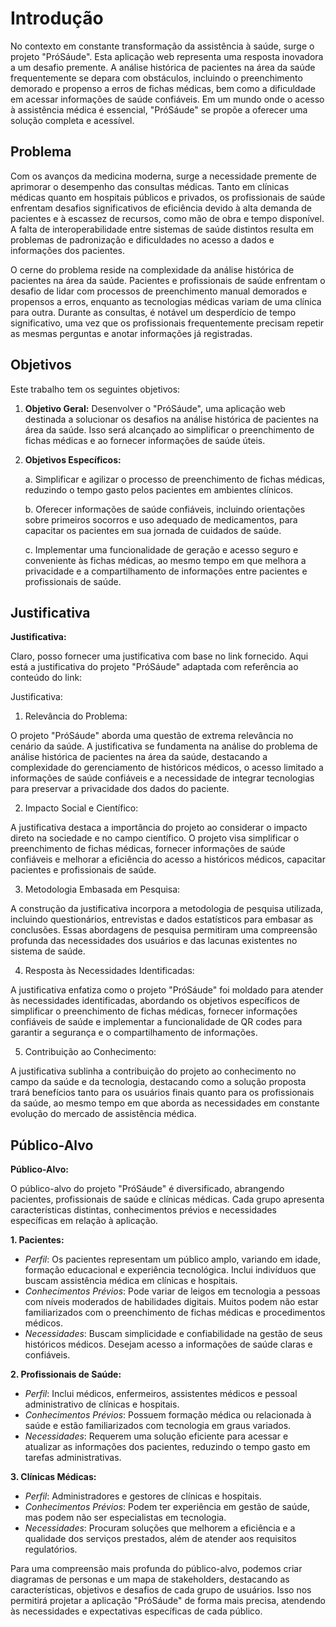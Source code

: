 # Introdução

No contexto em constante transformação da assistência à saúde, surge o projeto "PróSáude". Esta aplicação web representa uma resposta inovadora a um desafio premente. A análise histórica de pacientes na área da saúde frequentemente se depara com obstáculos, incluindo o preenchimento demorado e propenso a erros de fichas médicas, bem como a dificuldade em acessar informações de saúde confiáveis. Em um mundo onde o acesso à assistência médica é essencial, "PróSáude" se propõe a oferecer uma solução completa e acessível.

## Problema

Com os avanços da medicina moderna, surge a necessidade premente de aprimorar o desempenho das consultas médicas. Tanto em clínicas médicas quanto em hospitais públicos e privados, os profissionais de saúde enfrentam desafios significativos de eficiência devido à alta demanda de pacientes e à escassez de recursos, como mão de obra e tempo disponível. A falta de interoperabilidade entre sistemas de saúde distintos resulta em problemas de padronização e dificuldades no acesso a dados e informações dos pacientes.

O cerne do problema reside na complexidade da análise histórica de pacientes na área da saúde. Pacientes e profissionais de saúde enfrentam o desafio de lidar com processos de preenchimento manual demorados e propensos a erros, enquanto as tecnologias médicas variam de uma clínica para outra. Durante as consultas, é notável um desperdício de tempo significativo, uma vez que os profissionais frequentemente precisam repetir as mesmas perguntas e anotar informações já registradas.

## Objetivos

Este trabalho tem os seguintes objetivos:
1. **Objetivo Geral:** Desenvolver o "PróSáude", uma aplicação web destinada a solucionar os desafios na análise histórica de pacientes na área da saúde. Isso será alcançado ao simplificar o preenchimento de fichas médicas e ao fornecer informações de saúde úteis.
2. **Objetivos Específicos:**

   a. Simplificar e agilizar o processo de preenchimento de fichas médicas, reduzindo o tempo gasto pelos pacientes em ambientes clínicos.

   b. Oferecer informações de saúde confiáveis, incluindo orientações sobre primeiros socorros e uso adequado de medicamentos, para capacitar os pacientes em sua jornada de cuidados de saúde.

   c. Implementar uma funcionalidade de geração e acesso seguro e conveniente às fichas médicas, ao mesmo tempo em que melhora a privacidade e a compartilhamento de informações entre pacientes e profissionais de saúde.

## Justificativa

**Justificativa:**

Claro, posso fornecer uma justificativa com base no link fornecido. Aqui está a justificativa do projeto "PróSáude" adaptada com referência ao conteúdo do link:

Justificativa:

1. Relevância do Problema:

O projeto "PróSáude" aborda uma questão de extrema relevância no cenário da saúde. A justificativa se fundamenta na análise do problema de análise histórica de pacientes na área da saúde, destacando a complexidade do gerenciamento de históricos médicos, o acesso limitado a informações de saúde confiáveis e a necessidade de integrar tecnologias para preservar a privacidade dos dados do paciente.

2. Impacto Social e Científico:

A justificativa destaca a importância do projeto ao considerar o impacto direto na sociedade e no campo científico. O projeto visa simplificar o preenchimento de fichas médicas, fornecer informações de saúde confiáveis e melhorar a eficiência do acesso a históricos médicos, capacitar pacientes e profissionais de saúde.

3. Metodologia Embasada em Pesquisa:

A construção da justificativa incorpora a metodologia de pesquisa utilizada, incluindo questionários, entrevistas e dados estatísticos para embasar as conclusões. Essas abordagens de pesquisa permitiram uma compreensão profunda das necessidades dos usuários e das lacunas existentes no sistema de saúde.

4. Resposta às Necessidades Identificadas:

A justificativa enfatiza como o projeto "PróSáude" foi moldado para atender às necessidades identificadas, abordando os objetivos específicos de simplificar o preenchimento de fichas médicas, fornecer informações confiáveis de saúde e implementar a funcionalidade de QR codes para garantir a segurança e o compartilhamento de informações.

5. Contribuição ao Conhecimento:

A justificativa sublinha a contribuição do projeto ao conhecimento no campo da saúde e da tecnologia, destacando como a solução proposta trará benefícios tanto para os usuários finais quanto para os profissionais da saúde, ao mesmo tempo em que aborda as necessidades em constante evolução do mercado de assistência médica.


## Público-Alvo

**Público-Alvo:**

O público-alvo do projeto "PróSáude" é diversificado, abrangendo pacientes, profissionais de saúde e clínicas médicas. Cada grupo apresenta características distintas, conhecimentos prévios e necessidades específicas em relação à aplicação.

**1. Pacientes:**
   - *Perfil*: Os pacientes representam um público amplo, variando em idade, formação educacional e experiência tecnológica. Inclui indivíduos que buscam assistência médica em clínicas e hospitais.
   - *Conhecimentos Prévios*: Pode variar de leigos em tecnologia a pessoas com níveis moderados de habilidades digitais. Muitos podem não estar familiarizados com o preenchimento de fichas médicas e procedimentos médicos.
   - *Necessidades*: Buscam simplicidade e confiabilidade na gestão de seus históricos médicos. Desejam acesso a informações de saúde claras e confiáveis.

**2. Profissionais de Saúde:**
   - *Perfil*: Inclui médicos, enfermeiros, assistentes médicos e pessoal administrativo de clínicas e hospitais.
   - *Conhecimentos Prévios*: Possuem formação médica ou relacionada à saúde e estão familiarizados com tecnologia em graus variados.
   - *Necessidades*: Requerem uma solução eficiente para acessar e atualizar as informações dos pacientes, reduzindo o tempo gasto em tarefas administrativas.

**3. Clínicas Médicas:**
   - *Perfil*: Administradores e gestores de clínicas e hospitais.
   - *Conhecimentos Prévios*: Podem ter experiência em gestão de saúde, mas podem não ser especialistas em tecnologia.
   - *Necessidades*: Procuram soluções que melhorem a eficiência e a qualidade dos serviços prestados, além de atender aos requisitos regulatórios.

Para uma compreensão mais profunda do público-alvo, podemos criar diagramas de personas e um mapa de stakeholders, destacando as características, objetivos e desafios de cada grupo de usuários. Isso nos permitirá projetar a aplicação "PróSáude" de forma mais precisa, atendendo às necessidades e expectativas específicas de cada público.